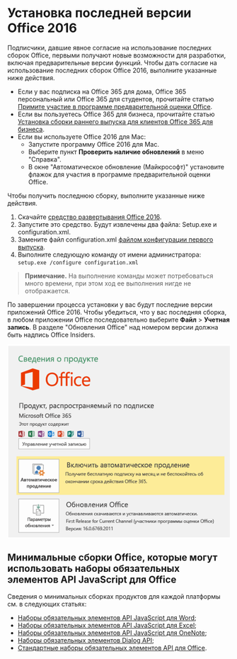 # <a name="install-the-latest-version-of-office-2016"></a>Установка последней версии Office 2016

Подписчики, давшие явное согласие на использование последних сборок Office, первыми получают новые возможности для разработки, включая предварительные версии функций. Чтобы дать согласие на использование последних сборок Office 2016, выполните указанные ниже действия. 

- Если у вас подписка на Office 365 для дома, Office 365 персональный или Office 365 для студентов, прочитайте статью [Примите участие в программе предварительной оценки Office](https://products.office.com/en-us/office-insider).
- Если вы пользуетесь Office 365 для бизнеса, прочитайте статью [Установка сборки раннего выпуска для клиентов Office 365 для бизнеса](https://support.office.com/en-us/article/Install-the-First-Release-build-for-Office-365-for-business-customers-4dd8ba40-73c0-4468-b778-c7b744d03ead?ui=en-US&rs=en-US&ad=US).
- Если вы используете Office 2016 для Mac:
    - Запустите программу Office 2016 для Mac.
    - Выберите пункт **Проверить наличие обновлений** в меню "Справка".
    - В окне "Автоматическое обновление (Майкрософт)" установите флажок для участия в программе предварительной оценки Office. 

Чтобы получить последнюю сборку, выполните указанные ниже действия. 

1. Скачайте [средство развертывания Office 2016](https://www.microsoft.com/en-us/download/details.aspx?id=49117). 
2. Запустите это средство. Будут извлечены два файла: Setup.exe и configuration.xml.
3. Замените файл configuration.xml [файлом конфигурации первого выпуска](https://raw.githubusercontent.com/OfficeDev/Office-Add-in-Commands-Samples/master/Tools/FirstReleaseConfig/configuration.xml).
4. Выполните следующую команду от имени администратора: `setup.exe /configure configuration.xml` 

>**Примечание.** На выполнение команды может потребоваться много времени, при этом ход ее выполнения нигде не отображается.

По завершении процесса установки у вас будут последние версии приложений Office 2016. Чтобы убедиться, что у вас последняя сборка, в любом приложении Office последовательно выберите **Файл**  >  **Учетная запись**. В разделе "Обновления Office" над номером версии должна быть надпись Office Insiders.

![Снимок экрана, на котором показаны сведения о продукте с надписью "Участники программы предварительной оценки Office"](../images/officeinsider.PNG)

## <a name="minimum-office-builds-for-office-javascript-api-requirement-sets"></a>Минимальные сборки Office, которые могут использовать наборы обязательных элементов API JavaScript для Office

Сведения о минимальных сборках продуктов для каждой платформы см. в следующих статьях:

- [Наборы обязательных элементов API JavaScript для Word](../../reference/requirement-sets/word-api-requirement-sets.md);
- [Наборы обязательных элементов API JavaScript для Excel](../../reference/requirement-sets/excel-api-requirement-sets.md);
- [Наборы обязательных элементов API JavaScript для OneNote](../../reference/requirement-sets/onenote-api-requirement-sets.md);
- [Наборы обязательных элементов Dialog API](../../reference/requirement-sets/dialog-api-requirement-sets.md);
- [Стандартные наборы обязательных элементов API для Office](../../reference/requirement-sets/office-add-in-requirement-sets.md).
